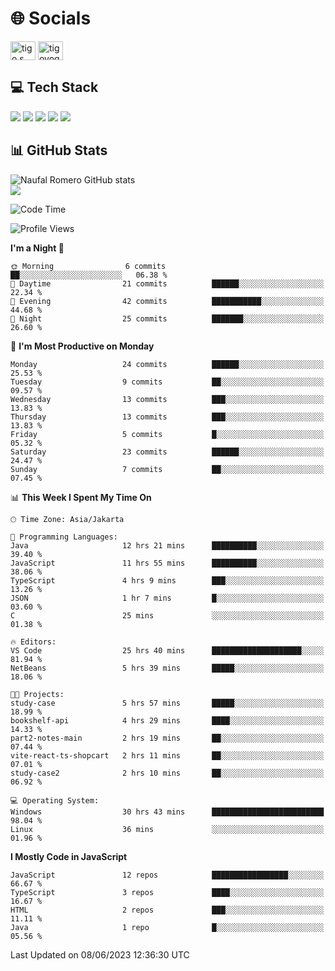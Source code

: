 <h1 align="">🌐 Socials</h1>
<p align="left">
<a href="https://linkedin.com/in/naufal-romero-putra-pratama-9ab816177/" target="blank"><img align="center" src="https://raw.githubusercontent.com/rahuldkjain/github-profile-readme-generator/master/src/images/icons/Social/linked-in-alt.svg" alt="tigo s yoga" height="30" width="40" /></a>
<a href="https://instagram.com/naufalromero" target="blank"><img align="center" src="https://raw.githubusercontent.com/rahuldkjain/github-profile-readme-generator/master/src/images/icons/Social/instagram.svg" alt="tigoyoga" height="30" width="40" /></a>
</p>


<h2 align="">💻 Tech Stack</h2>
<div align="">
 <img src="https://img.shields.io/badge/typescript-%23007ACC.svg?style=for-the-badge&logo=typescript&logoColor=white"/>
 <img src="https://img.shields.io/badge/javascript-%23323330.svg?style=for-the-badge&logo=javascript&logoColor=%23F7DF1E"/>
 <img src="https://img.shields.io/badge/react-%2320232a.svg?style=for-the-badge&logo=react&logoColor=%2361DAFB"/>
 <img src="https://img.shields.io/badge/tailwindcss-%2338B2AC.svg?style=for-the-badge&logo=tailwind-css&logoColor=white"/>
 <img src="https://img.shields.io/badge/java-%23ED8B00.svg?style=for-the-badge&logo=openjdk&logoColor=white"/>
</div>


<h2 align="">📊 GitHub Stats</h2>

![Naufal Romero GitHub stats](https://github-readme-stats-xi-nine-74.vercel.app/api?username=romves&show_icons=true&theme=tokyonight&include_all_commits=true&count_private=true)<br/>
![](https://github-readme-stats-xi-nine-74.vercel.app/api/top-langs/?username=romves&theme=tokyonight&hide_border=false&include_all_commits=true&count_private=true&layout=compact)

<!--START_SECTION:waka-->
![Code Time](http://img.shields.io/badge/Code%20Time-32%20hrs%205%20mins-blue)

![Profile Views](http://img.shields.io/badge/Profile%20Views-144-blue)

**I'm a Night 🦉** 

```text
🌞 Morning                6 commits           ██░░░░░░░░░░░░░░░░░░░░░░░   06.38 % 
🌆 Daytime                21 commits          ██████░░░░░░░░░░░░░░░░░░░   22.34 % 
🌃 Evening                42 commits          ███████████░░░░░░░░░░░░░░   44.68 % 
🌙 Night                  25 commits          ███████░░░░░░░░░░░░░░░░░░   26.60 % 
```
📅 **I'm Most Productive on Monday** 

```text
Monday                   24 commits          ██████░░░░░░░░░░░░░░░░░░░   25.53 % 
Tuesday                  9 commits           ██░░░░░░░░░░░░░░░░░░░░░░░   09.57 % 
Wednesday                13 commits          ███░░░░░░░░░░░░░░░░░░░░░░   13.83 % 
Thursday                 13 commits          ███░░░░░░░░░░░░░░░░░░░░░░   13.83 % 
Friday                   5 commits           █░░░░░░░░░░░░░░░░░░░░░░░░   05.32 % 
Saturday                 23 commits          ██████░░░░░░░░░░░░░░░░░░░   24.47 % 
Sunday                   7 commits           ██░░░░░░░░░░░░░░░░░░░░░░░   07.45 % 
```


📊 **This Week I Spent My Time On** 

```text
🕑︎ Time Zone: Asia/Jakarta

💬 Programming Languages: 
Java                     12 hrs 21 mins      ██████████░░░░░░░░░░░░░░░   39.40 % 
JavaScript               11 hrs 55 mins      ██████████░░░░░░░░░░░░░░░   38.06 % 
TypeScript               4 hrs 9 mins        ███░░░░░░░░░░░░░░░░░░░░░░   13.26 % 
JSON                     1 hr 7 mins         █░░░░░░░░░░░░░░░░░░░░░░░░   03.60 % 
C                        25 mins             ░░░░░░░░░░░░░░░░░░░░░░░░░   01.38 % 

🔥 Editors: 
VS Code                  25 hrs 40 mins      ████████████████████░░░░░   81.94 % 
NetBeans                 5 hrs 39 mins       █████░░░░░░░░░░░░░░░░░░░░   18.06 % 

🐱‍💻 Projects: 
study-case               5 hrs 57 mins       █████░░░░░░░░░░░░░░░░░░░░   18.99 % 
bookshelf-api            4 hrs 29 mins       ████░░░░░░░░░░░░░░░░░░░░░   14.33 % 
part2-notes-main         2 hrs 19 mins       ██░░░░░░░░░░░░░░░░░░░░░░░   07.44 % 
vite-react-ts-shopcart   2 hrs 11 mins       ██░░░░░░░░░░░░░░░░░░░░░░░   07.01 % 
study-case2              2 hrs 10 mins       ██░░░░░░░░░░░░░░░░░░░░░░░   06.92 % 

💻 Operating System: 
Windows                  30 hrs 43 mins      █████████████████████████   98.04 % 
Linux                    36 mins             ░░░░░░░░░░░░░░░░░░░░░░░░░   01.96 % 
```

**I Mostly Code in JavaScript** 

```text
JavaScript               12 repos            █████████████████░░░░░░░░   66.67 % 
TypeScript               3 repos             ████░░░░░░░░░░░░░░░░░░░░░   16.67 % 
HTML                     2 repos             ███░░░░░░░░░░░░░░░░░░░░░░   11.11 % 
Java                     1 repo              █░░░░░░░░░░░░░░░░░░░░░░░░   05.56 % 
```




 Last Updated on 08/06/2023 12:36:30 UTC
<!--END_SECTION:waka-->
